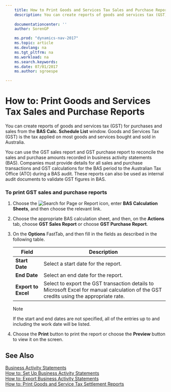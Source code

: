 ```yaml
---
    title: How to Print Goods and Services Tax Sales and Purchase Reports 
    description: You can create reports of goods and services tax (GST) for purchases and sales from the **BAS Calc. Schedule List** window. Goods and Services Tax (GST) is the tax applied on most goods and services bought and sold in Australia.
    
    documentationcenter: ''
    author: SorenGP

    ms.prod: "dynamics-nav-2017"
    ms.topic: article
    ms.devlang: na
    ms.tgt_pltfrm: na
    ms.workload: na
    ms.search.keywords:
    ms.date: 07/01/2017
    ms.author: sgroespe

---
```

# How to: Print Goods and Services Tax Sales and Purchase Reports
You can create reports of goods and services tax (GST) for purchases and sales from the **BAS Calc. Schedule List** window. Goods and Services Tax (GST) is the tax applied on most goods and services bought and sold in Australia.  
  
 You can use the GST sales report and GST purchase report to reconcile the sales and purchase amounts recorded in business activity statements (BAS). Companies must provide details for all sales and purchase transactions and GST calculations for the BAS period to the Australian Tax Office (ATO) during a BAS audit. These reports can also be used as internal audit documents to validate GST figures in BAS.  
  
### To print GST sales and purchase reports  
  
1.  Choose the ![Search for Page or Report](media/ui-search/search_small.png "Search for Page or Report icon") icon, enter **BAS Calculation Sheets**, and then choose the relevant link.  
  
2.  Choose the appropriate BAS calculation sheet, and then, on the **Actions** tab, choose **GST Sales Report** or choose **GST Purchase Report**.  
  
3.  On the **Options** FastTab, and then fill in the fields as described in the following table.  
  
    |Field|Description|  
    |---------------------------------|---------------------------------------|  
    |**Start Date**|Select a start date for the report.|  
    |**End Date**|Select an end date for the report.|  
    |**Export to Excel**|Select to export the GST transaction details to Microsoft Excel for manual calculation of the GST credits using the appropriate rate.|  
  
    > [!NOTE]  
    >  If the start and end dates are not specified, all of the entries up to and including the work date will be listed.  
  
4.  Choose the **Print** button to print the report or choose the **Preview** button to view it on the screen.  
  
## See Also  
 [Business Activity Statements](business-activity-statements.md)   
 [How to: Set Up Business Activity Statements](how-to-set-up-business-activity-statements.md)   
 [How to: Export Business Activity Statements](how-to-export-business-activity-statements.md)   
 [How to: Print Goods and Service Tax Settlement Reports](how-to-print-goods-and-service-tax-settlement-reports.md)